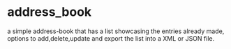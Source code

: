 # address_book
 a simple address-book that has a list showcasing the entries already made, options to add,delete,update and export the list into a XML or JSON file.
